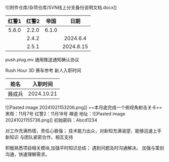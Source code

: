 
![[附件仓库/杂项仓库/SVN线上分支备份说明文档.docx]]

|  红警1  |  红警2  |  帝国   |    日期     |
| :---: | :---: | :---: | :-------: |
| 5.8.0 | 2.2.0 | 6.1.0 |           |
|       | 2.4.2 |       | 2024.6.4  |
|       | 2.5.1 |       | 2024.8.15 |
push.plug.mv 通用推送通知确认协议

Rush Hour 3D 赛车参考
新人入职时间

| 姓名  | 入职时间       |
| --- | ---------- |
| 聂成兵 | 2024.10.21 |
![[Pasted image 20241021153206.png]]
==本月底完成一个俯视角射击关卡==
黑帮：11月7号
红警2：11月18号
禅道
地址：![[Pasted image 20241021155738.png]]
初始密码：Abcd1234

对工作充满热情，责任心极强；
技术能力出众，对新知充满渴望，能够迅速上手新知识
与团队紧密合作，相互支持

积极熟悉项目相关模块,加强平时知识总结；
遇到问题及时沟通解决。
加强与策划沟通，快速理解需求。